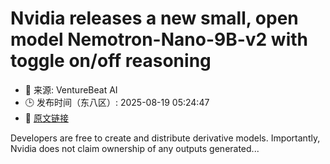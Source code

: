 # Nvidia releases a new small, open model Nemotron-Nano-9B-v2 with toggle on/off reasoning
- 📅 来源: VentureBeat AI
- 🕒 发布时间（东八区）: 2025-08-19 05:24:47
- 🔗 [原文链接](https://venturebeat.com/ai/nvidia-releases-a-new-small-open-model-nemotron-nano-9b-v2-with-toggle-on-off-reasoning/)

Developers are free to create and distribute derivative models. Importantly, Nvidia does not claim ownership of any outputs generated...